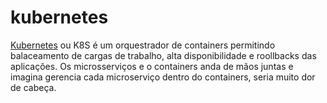 # kubernetes
 [Kubernetes](https://kubernetes.io/docs/concepts/overview/what-is-kubernetes/) ou K8S é um orquestrador de containers permitindo balaceamento de cargas de trabalho, alta disponibilidade  e roollbacks das aplicações. Os microsserviços e o containers anda de mãos juntas e imagina gerencia cada microserviço dentro do containers, seria muito dor de cabeça.
